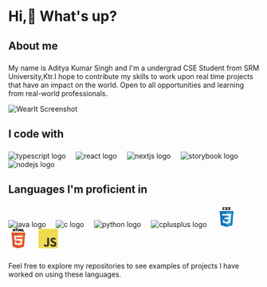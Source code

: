 <h1 align="left">Hi,👋 What's up?</h1>

###

<h2 align="left">About me</h2>

###

<p align="left">My name is Aditya Kumar Singh and I'm a undergrad CSE Student from SRM University,Ktr.I hope to contribute my skills to work upon real time projects that have an impact on the world. Open to all opportunities and learning from real-world professionals.</p> 

<img src="https://github.com/user-attachments/assets/05e2d8d3-fe5f-40e5-a4a7-7bf225fd28ac" alt="WearIt Screenshot" height="215" width="900" />

###

<h2 align="left">I code with</h2>

###

<div align="left">
  <img src="https://cdn.jsdelivr.net/gh/devicons/devicon/icons/typescript/typescript-original.svg" height="40" alt="typescript logo"  />
  <img width="12" />
  <img src="https://cdn.jsdelivr.net/gh/devicons/devicon/icons/react/react-original.svg" height="40" alt="react logo"  />
  <img width="12" />
  <img src="https://cdn.jsdelivr.net/gh/devicons/devicon/icons/nextjs/nextjs-original.svg" height="40" alt="nextjs logo"  />
  <img width="12" />
  <img src="https://cdn.jsdelivr.net/gh/devicons/devicon/icons/storybook/storybook-original.svg" height="40" alt="storybook logo"  />
  <img width="12" />
  <img src="https://cdn.jsdelivr.net/gh/devicons/devicon/icons/nodejs/nodejs-original.svg" height="40" alt="nodejs logo"  />
  <img width="12" />
</div>

<h2 align="left">Languages I'm proficient in</h2>

###

<div align="left">
  <img src="https://cdn.jsdelivr.net/gh/devicons/devicon/icons/java/java-original.svg" height="40" alt="java logo"  />
  <img width="12" />
  <img src="https://cdn.jsdelivr.net/gh/devicons/devicon/icons/c/c-original.svg" height="40" alt="c logo"  />
  <img width="12" />
  <img src="https://cdn.jsdelivr.net/gh/devicons/devicon/icons/python/python-original.svg" height="40" alt="python logo"  />
  <img width="12" />
  <img src="https://cdn.jsdelivr.net/gh/devicons/devicon/icons/cplusplus/cplusplus-original.svg" height="40" alt="cplusplus logo"  />
  <img width="12" />
  <img src="https://github.com/devicons/devicon/blob/v2.16.0/icons/css3/css3-original-wordmark.svg" height="40" alt="css logo" />
  <img width="12" />
  <img src="https://github.com/devicons/devicon/blob/v2.16.0/icons/html5/html5-original-wordmark.svg" height="40" alt="html logo" />
  <img width="12" />
  <img src="https://github.com/devicons/devicon/blob/v2.16.0/icons/javascript/javascript-original.svg" height="40" alt=javascript logo" />
  <img width="12" />
</div>

###

Feel free to explore my repositories to see examples of projects I have worked on using these languages.

### 
